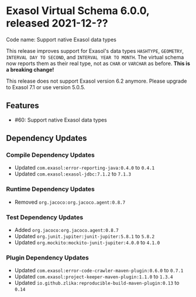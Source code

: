 # Exasol Virtual Schema 6.0.0, released 2021-12-??

Code name: Support native Exasol data types

This release improves support for Exasol's data types `HASHTYPE`, `GEOMETRY`, `INTERVAL DAY TO SECOND`, and `INTERVAL YEAR TO MONTH`. The virtual schema now reports them as their real type, not as `CHAR` or `VARCHAR` as before. **This is a breaking change!**

This release does not support Exasol version 6.2 anymore. Please upgrade to Exasol 7.1 or use version 5.0.5.

## Features

* #60: Support native Exasol data types

## Dependency Updates

### Compile Dependency Updates

* Updated `com.exasol:error-reporting-java:0.4.0` to `0.4.1`
* Updated `com.exasol:exasol-jdbc:7.1.2` to `7.1.3`

### Runtime Dependency Updates

* Removed `org.jacoco:org.jacoco.agent:0.8.7`

### Test Dependency Updates

* Added `org.jacoco:org.jacoco.agent:0.8.7`
* Updated `org.junit.jupiter:junit-jupiter:5.8.1` to `5.8.2`
* Updated `org.mockito:mockito-junit-jupiter:4.0.0` to `4.1.0`

### Plugin Dependency Updates

* Updated `com.exasol:error-code-crawler-maven-plugin:0.6.0` to `0.7.1`
* Updated `com.exasol:project-keeper-maven-plugin:1.1.0` to `1.3.4`
* Updated `io.github.zlika:reproducible-build-maven-plugin:0.13` to `0.14`
